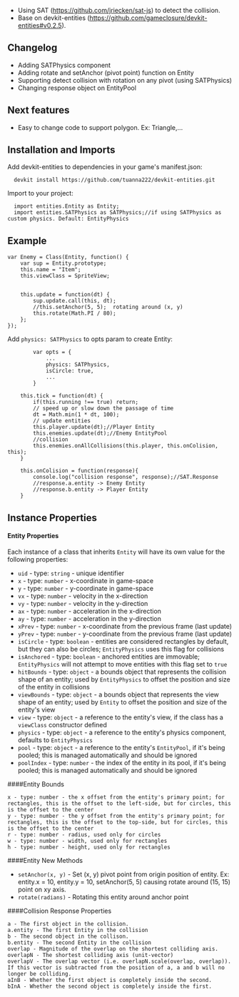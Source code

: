  * Using SAT (https://github.com/jriecken/sat-js) to detect the collision.
 * Base on devkit-entities (https://github.com/gameclosure/devkit-entities#v0.2.5).
 
## Changelog

- Adding SATPhysics component
- Adding rotate and setAnchor (pivot point) function on Entity
- Supporting detect collision with rotation on any pivot (using SATPhysics)
- Changing response object on EntityPool

## Next features
- Easy to change code to support polygon. Ex: Triangle,...

## Installation and Imports

Add devkit-entities to dependencies in your game's manifest.json:
```
  devkit install https://github.com/tuanna222/devkit-entities.git
```
Import to your project:
```
  import entities.Entity as Entity;
  import entities.SATPhysics as SATPhysics;//if using SATPhysics as custom physics. Default: EntityPhysics
```

## Example
```
var Enemy = Class(Entity, function() {
	var sup = Entity.prototype;
	this.name = "Item";
	this.viewClass = SpriteView;
	
	
	this.update = function(dt) {
		sup.update.call(this, dt);
		//this.setAnchor(5, 5);  rotating around (x, y) 
		this.rotate(Math.PI / 80);
	};
});
```
Add `physics: SATPhysics` to opts param to create Entity:
```
		var opts = {
			...
			physics: SATPhysics,
			isCircle: true,
			...
		}
```
```
	this.tick = function(dt) {
		if(this.running !== true) return;
		// speed up or slow down the passage of time
		dt = Math.min(1 * dt, 100);
		// update entities
		this.player.update(dt);//Player Entity
		this.enemies.update(dt);//Enemy EntityPool
		//collision
		this.enemies.onAllCollisions(this.player, this.onColision, this);
	}

	this.onColision = function(response){
		console.log("collision response", response);//SAT.Response
		//response.a.entity -> Enemy Entity
		//response.b.entity -> Player Entity
	}
```

## Instance Properties
#### Entity Properties

Each instance of a class that inherits `Entity` will have its own value for the following properties:

 * `uid` - type: `string` - unique identifier
 * `x` - type: `number` - x-coordinate in game-space
 * `y` - type: `number` - y-coordinate in game-space
 * `vx` - type: `number` - velocity in the x-direction
 * `vy` - type: `number` - velocity in the y-direction
 * `ax` - type: `number` - acceleration in the x-direction
 * `ay` - type: `number` - acceleration in the y-direction
 * `xPrev` - type: `number` - x-coordinate from the previous frame (last update)
 * `yPrev` - type: `number` - y-coordinate from the previous frame (last update)
 * `isCircle` - type: `boolean` - entities are considered rectangles by default, but they can also be circles; `EntityPhysics` uses this flag for collisions
 * `isAnchored` - type: `boolean` - anchored entities are immovable; `EntityPhysics` will not attempt to move entities with this flag set to `true`
 * `hitBounds` - type: `object` - a bounds object that represents the collision shape of an entity; used by `EntityPhysics` to offset the position and size of the entity in collisions
 * `viewBounds` - type: `object` - a bounds object that represents the view shape of an entity; used by `Entity` to offset the position and size of the entity's view
 * `view` - type: `object` - a reference to the entity's view, if the class has a `viewClass` constructor defined
 * `physics` - type: `object` - a reference to the entity's physics component, defaults to `EntityPhysics`
 * `pool` - type: `object` - a reference to the entity's `EntityPool`, if it's being pooled; this is managed automatically and should be ignored
 * `poolIndex` - type: `number` - the index of the entity in its pool, if it's being pooled; this is managed automatically and should be ignored

####Entity Bounds

    x - type: number - the x offset from the entity's primary point; for rectangles, this is the offset to the left-side, but for circles, this is the offset to the center
    y - type: number - the y offset from the entity's primary point; for rectangles, this is the offset to the top-side, but for circles, this is the offset to the center
    r - type: number - radius, used only for circles
    w - type: number - width, used only for rectangles
    h - type: number - height, used only for rectangles

####Entity New Methods
 * `setAnchor(x, y)` - Set (x, y) pivot point from origin position of entity. Ex: entity.x = 10, entity.y = 10, setAnchor(5, 5) causing rotate around (15, 15) point on xy axis.
 * `rotate(radians)` - Rotating this entity around anchor point 

####Collision Response Properties

    a - The first object in the collision.
	a.entity - The first Entity in the collision
    b - The second object in the collison.
	b.entity - The second Entity in the collision
    overlap - Magnitude of the overlap on the shortest colliding axis.
    overlapN - The shortest colliding axis (unit-vector)
    overlapV - The overlap vector (i.e. overlapN.scale(overlap, overlap)). If this vector is subtracted from the position of a, a and b will no longer be colliding.
    aInB - Whether the first object is completely inside the second.
    bInA - Whether the second object is completely inside the first.

